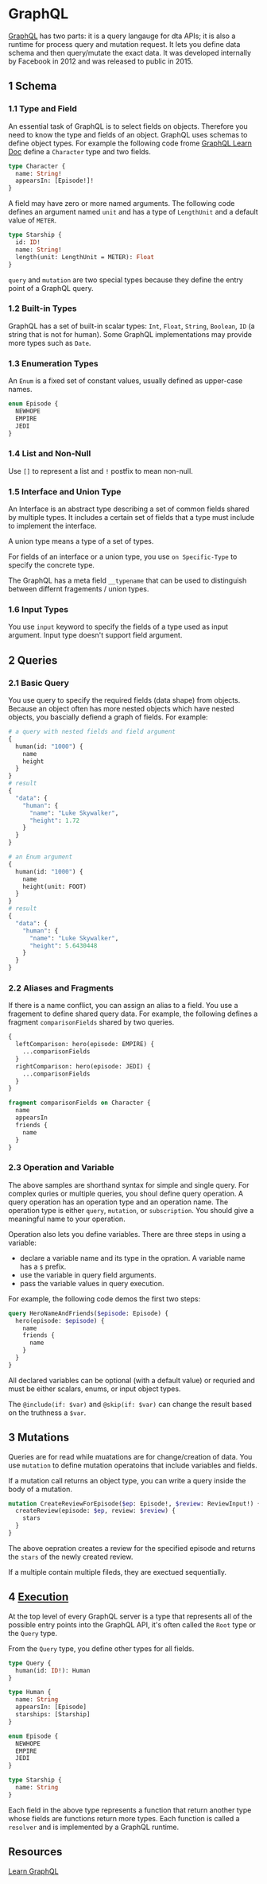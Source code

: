 # GraphQL

[GraphQL](https://graphql.org/) has two parts: it is a query langauge for dta APIs; it is also a runtime for process query and mutation request. It lets you define data schema and then query/mutate the exact data. It was developed internally by Facebook in 2012 and was released to public in 2015.

## 1 Schema

### 1.1 Type and Field

An essential task of GraphQL is to select fields on objects. Therefore you need to know the type and fields of an object. GraphQL uses schemas to define object types. For example the following code frome [GraphQL Learn Doc](https://graphql.org/learn/schema/#type-system) define a `Character` type and two fields.

```graphql
type Character {
  name: String!
  appearsIn: [Episode!]!
}
```

A field may have zero or more named arguments. The following code defines an argument named `unit` and has a type of `LengthUnit` and a default value of `METER`.

```graphql
type Starship {
  id: ID!
  name: String!
  length(unit: LengthUnit = METER): Float
}
```

`query` and `mutation` are two special types because they define the entry point of a GraphQL query.

### 1.2 Built-in Types

GraphQL has a set of built-in scalar types: `Int`, `Float`, `String`, `Boolean`, `ID` (a string that is not for human). Some GraphQL implementations may provide more types such as `Date`.

### 1.3 Enumeration Types

An `Enum` is a fixed set of constant values, usually defined as upper-case names.

```graphql
enum Episode {
  NEWHOPE
  EMPIRE
  JEDI
}
```

### 1.4 List and Non-Null

Use `[]` to represent a list and `!` postfix to mean non-null.

### 1.5 Interface and Union Type

An Interface is an abstract type describing a set of common fields shared by multiple types. It includes a certain set of fields that a type must include to implement the interface.

A union type means a type of a set of types.

For fields of an interface or a union type, you use `on Specific-Type` to specify the concrete type.

The GraphQL has a meta field `__typename` that can be used to distinguish between differnt fragements / union types.

### 1.6 Input Types

You use `input` keyword to specify the fields of a type used as input argument. Input type doesn't support field argument.

## 2 Queries

### 2.1 Basic Query

You use query to specify the required fields (data shape) from objects. Because an object often has more nested objects which have nested objects, you bascially defiend a graph of fields. For example:

```graphql
# a query with nested fields and field argument
{
  human(id: "1000") {
    name
    height
  }
}
# result
{
  "data": {
    "human": {
      "name": "Luke Skywalker",
      "height": 1.72
    }
  }
}

# an Enum argument
{
  human(id: "1000") {
    name
    height(unit: FOOT)
  }
}
# result
{
  "data": {
    "human": {
      "name": "Luke Skywalker",
      "height": 5.6430448
    }
  }
}
```

### 2.2 Aliases and Fragments

If there is a name conflict, you can assign an alias to a field. You use a fragement to define shared query data. For example, the following defines a fragment `comparisonFields` shared by two queries.

```graphql
{
  leftComparison: hero(episode: EMPIRE) {
    ...comparisonFields
  }
  rightComparison: hero(episode: JEDI) {
    ...comparisonFields
  }
}

fragment comparisonFields on Character {
  name
  appearsIn
  friends {
    name
  }
}
```

### 2.3 Operation and Variable

The above samples are shorthand syntax for simple and single query. For complex quries or multiple queries, you shoul define query operation. A query operation has an operation type and an operation name. The operation type is either `query`, `mutation`, or `subscription`. You should give a meaningful name to your operation.

Operation also lets you define variables. There are three steps in using a variable:

- declare a variable name and its type in the opration. A variable name has a `$` prefix.
- use the variable in query field arguments.
- pass the variable values in query execution.

For example, the following code demos the first two steps:

```graphql
query HeroNameAndFriends($episode: Episode) {
  hero(episode: $episode) {
    name
    friends {
      name
    }
  }
}
```

All declared variables can be optional (with a default value) or requried and must be either scalars, enums, or input object types.

The `@include(if: $var)` and `@skip(if: $var)` can change the result based on the truthness a `$var`.

## 3 Mutations

Queries are for read while muatations are for change/creation of data. You use `mutation` to define mutation operatoins that include variables and fields.

If a mutation call returns an object type, you can write a query inside the body of a mutation.

```graphql
mutation CreateReviewForEpisode($ep: Episode!, $review: ReviewInput!) {
  createReview(episode: $ep, review: $review) {
    stars
  }
}
```

The above oepration creates a review for the specified episode and returns the `stars` of the newly created review.

If a multiple contain multiple fileds, they are exectued sequentially.

## 4 [Execution](https://graphql.org/learn/execution/)

At the top level of every GraphQL server is a type that represents all of the possible entry points into the GraphQL API, it's often called the `Root` type or the `Query` type.

From the `Query` type, you define other types for all fields.

```graphql
type Query {
  human(id: ID!): Human
}

type Human {
  name: String
  appearsIn: [Episode]
  starships: [Starship]
}

enum Episode {
  NEWHOPE
  EMPIRE
  JEDI
}

type Starship {
  name: String
}
```

Each field in the above type represents a function that return another type whose fields are functions return more types. Each function is called a `resolver` and is implemented by a GraphQL runtime.

## Resources

[Learn GraphQL](https://graphql.org/learn/)
